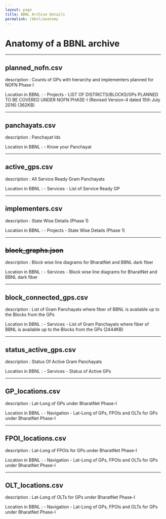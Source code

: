 ```yaml
---
layout: page
title: BBNL Archive Details
permalink: /bbnl/anatomy
---
```


# Anatomy of a BBNL archive

---

## planned_nofn.csv

description
: Counts of GPs with hierarchy and implementers planned for NOFN Phase I

Location in BBNL
: - Projects
    - LIST OF DISTRICTS/BLOCKS/GPs PLANNED TO BE COVERED UNDER NOFN PHASE-I (Revised Version-4 dated 15th July 2016) (362KB)


---

## panchayats.csv

description
: Panchayat Ids

Location in BBNL
: - Know your Panchayat


---

## active_gps.csv

description
: All Service Ready Gram Panchayats

Location in BBNL
: - Services
    - List of Service Ready GP


---

## implementers.csv

description
: State Wise Details (Phase 1)

Location in BBNL
: - Projects
    - State Wise Details (Phase 1)


---

## ~~block_graphs.json~~

description
: Block wise line diagrams for BharatNet and BBNL dark fiber

Location in BBNL
: - Services
    - Block wise line diagrams for BharatNet and BBNL dark fiber


---

## block_connected_gps.csv

description
: List of Gram Panchayats where fiber of BBNL is available up to the Blocks from the GPs

Location in BBNL
: - Services
    - List of Gram Panchayats where fiber of BBNL is available up to the Blocks from the GPs (2444KB)


---

## status_active_gps.csv

description
: Status Of Active Gram Panchayats

Location in BBNL
: - Services
    - Status of Active GPs


---

## GP_locations.csv

description
: Lat-Long of GPs under BharatNet Phase-I

Location in BBNL
: - Navigation
    - Lat-Long of GPs, FPOIs and OLTs  for GPs under BharatNet Phase-I

---

## FPOI_locations.csv

description
: Lat-Long of FPOIs for GPs under BharatNet Phase-I

Location in BBNL
: - Navigation
    - Lat-Long of GPs, FPOIs and OLTs  for GPs under BharatNet Phase-I

---

## OLT_locations.csv

description
: Lat-Long of OLTs for GPs under BharatNet Phase-I

Location in BBNL
: - Navigation
    - Lat-Long of GPs, FPOIs and OLTs  for GPs under BharatNet Phase-I


